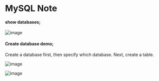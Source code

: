 # MySQL Note

#### show databases;
![image](https://github.com/user-attachments/assets/104ba31a-17c5-49ca-b27d-f5414e0641e5)


#### Create database demo;
Create a database first, then specify which database. Next, create a table.

![image](https://github.com/user-attachments/assets/34c1e8cb-b6a0-4aae-83cb-009b3d2d6a97)

![image](https://github.com/user-attachments/assets/e21cb20b-8051-4c09-98a0-c1622b04c843)



